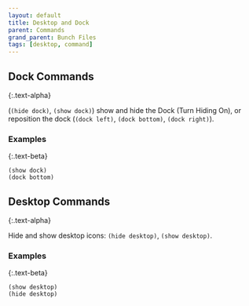 ```yaml
---
layout: default
title: Desktop and Dock
parent: Commands
grand_parent: Bunch Files
tags: [desktop, command]
---
```

## Dock Commands
{:.text-alpha}

(`(hide dock)`, `(show dock)`) show and hide the Dock (Turn Hiding On), or reposition the dock (`(dock left)`, `(dock bottom)`, `(dock right)`).

### Examples
{:.text-beta}

```bunch
(show dock)
(dock bottom)
```

## Desktop Commands
{:.text-alpha}

Hide and show desktop icons: `(hide desktop)`, `(show desktop)`.

### Examples
{:.text-beta}

```bunch
(show desktop)
(hide desktop)
```
